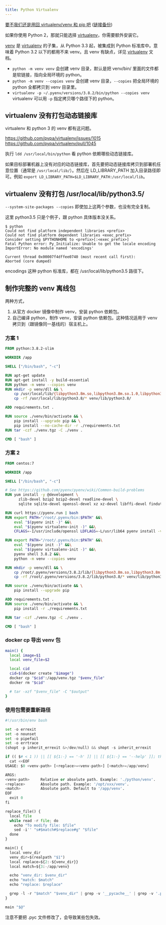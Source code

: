 ```yaml
---
title: Python Virtualenv
---
```



[要不我们还是用回 virtualenv/venv 和 pip 吧](https://zhuanlan.zhihu.com/p/81568689) ([链接备份](https://archive.md/tQXuk))

如果你使用 Python 2，那就只能选择 [virtualenv][]，你需要额外安装它。

[venv][] 是 [virtualenv][] 的子集，从 Python 3.3 起，被集成到 Python 标准库中。意味着 Python 3.2 以下的都用不来 venv。且 venv 有缺点，详见 [virtualenv][] 文档。

- `python -m venv venv` 会创建 venv 目录，默认是把 venv/bin/ 里面的文件都是软链接，指向全局环境的 python。
- `python -m venv --copies venv` 会创建 venv 目录，`--copies` 把全局环境的 python 全都拷贝到 venv 目录里。
- `virtualenv -p ~/.pyenv/versions/3.8.2/bin/python --copies venv` virtualenv 可以用 `-p` 指定拷贝哪个路径下的 python。

## virtualenv 没有打包动态链接库

virtualenv 和 python 3 的 venv 都有这问题。

https://github.com/pypa/virtualenv/issues/1015
https://github.com/pypa/virtualenv/pull/1045

执行 `ldd /usr/local/bin/python` 看 python 依赖哪些动态链接库。

如果目标部署机器上没有对应的动态链接库，首先要把动态链接库拷贝到部署机任意位置（通常是 `/usr/local/lib/`）。然后在 LD_LIBRARY_PATH 加入目录路径即可。例如 `export LD_LIBRARY_PATH=$LD_LIBRARY_PATH:/usr/local/lib`。

## virtualenv 没有打包 /usr/local/lib/python3.5/

`--system-site-packages --copies` 即使加上这两个参数，也没有完全复制。

这里 python3.5 只是个例子，跟 python 具体版本没关系。

```
$ python
Could not find platform independent libraries <prefix>
Could not find platform dependent libraries <exec_prefix>
Consider setting $PYTHONHOME to <prefix>[:<exec_prefix>]
Fatal Python error: Py_Initialize: Unable to get the locale encoding
ImportError: No module named 'encodings'

Current thread 0x00007f4dffee0740 (most recent call first):
Aborted (core dumped)
```

encodings 这种 python 标准库，都在 /usr/local/lib/python3.5 路径下。


## 制作完整的 venv 离线包

两种方式，

1. 从官方 docker 镜像中制作 venv，安装 python 依赖包。
2. 自己编译 python，制作 venv，安装 python 依赖包。这种情况适用于 venv 拷贝到（跟镜像同一基线的）宿主机上。

### 方案 1

```Dockerfile
FROM python:3.8.2-slim

WORKDIR /app

SHELL ["/bin/bash", "-c"]

RUN apt-get update
RUN apt-get install -y build-essential
RUN python -m venv --copies venv
RUN mkdir -p venv/dll && \
    cp /usr/local/lib/{libpython3.8m.so,libpython3.8m.so.1.0,libpython3.so} venv/dll/ && \
    cp -rf /usr/local/lib/python3.8/* venv/lib/python3.8/

ADD requirements.txt .

RUN source ./venv/bin/activate && \
    pip install --upgrade pip && \
    pip install --no-cache-dir -r ./requirements.txt
RUN tar -czf ./venv.tgz -C ./venv .

CMD [ "bash" ]
```

### 方案 2

```Dockerfile
FROM centos:7

WORKDIR /app

SHELL ["/bin/bash", "-c"]

# See https://github.com/pyenv/pyenv/wiki/Common-build-problems
RUN yum install -y @development \
      zlib-devel bzip2 bzip2-devel readline-devel \
      sqlite sqlite-devel openssl-devel xz xz-devel libffi-devel findutils

RUN curl https://pyenv.run | bash
RUN export PATH="/root/.pyenv/bin:$PATH" &&\
    eval "$(pyenv init -)" &&\
    eval "$(pyenv virtualenv-init -)" &&\
    CFLAGS=-I/usr/include/openssl LDFLAGS=-L/usr/lib64 pyenv install -v 3.8.2

RUN export PATH="/root/.pyenv/bin:$PATH" &&\
    eval "$(pyenv init -)" &&\
    eval "$(pyenv virtualenv-init -)" &&\
    pyenv shell 3.8.2 &&\
    python -m venv --copies venv

RUN mkdir -p venv/dll && \
    cp /root/.pyenv/versions/3.8.2/lib/{libpython3.8m.so,libpython3.8m.so.1.0,libpython3.so} venv/dll/ && \
    cp -rf /root/.pyenv/versions/3.8.2/lib/python3.8/* venv/lib/python3.8/

RUN source ./venv/bin/activate && \
    pip install --upgrade pip

ADD requirements.txt .
RUN source ./venv/bin/activate && \
    pip install -r ./requirements.txt

RUN tar -czf ./venv.tgz -C ./venv .

CMD [ "bash" ]
```

### docker cp 导出 venv 包

```sh
main() {
  local image=$1
  local venv_file=$2

  local cid
  cid=$(docker create "$image")
  docker cp "$cid":/app/venv.tgz "$venv_file"
  docker rm "$cid"

  # tar -xzf "$venv_file" -C "$output"
}
```

### 使用包需要重新路径

```python
#!/usr/bin/env bash

set -o errexit
set -o nounset
set -o pipefail
set -o errtrace
(shopt -p inherit_errexit &>/dev/null) && shopt -s inherit_errexit

if (( $# < 1 )) || [[ ${1:-} == '-h' ]] || [[ ${1:-} == '--help' ]]; then
  cat <<EOF
USAGE: $0 <venv-path> [<replace>=<venv-path>] [<match>=/app/venv]

ARGS:
<venv-path>     Relative or absolute path. Example: './python/venv'.
<replace>       Absolute path. Example: '/opt/xxx/venv'.
<match>         Absolute path. Default to '/app/venv'.
EOF
  exit 0
fi

replace_file() {
  local file
  while read -r file; do
    echo "To modify file: $file"
    sed -i'' "s#$match#$replace#g" "$file"
  done
}

main() {
  local venv_dir
  venv_dir=$(realpath "$1")
  local replace=${2:-${venv_dir}}
  local match=${3:-/app/venv}

  echo "venv_dir: $venv_dir"
  echo "match: $match"
  echo "replace: $replace"

  grep -l -r "$match" "$venv_dir" | grep -v '__pycache__' | grep -v '.pyc' | replace_file
}

main "$@"
```

注意不要把 .pyc 文件修改了，会导致某些包失效。


<!-- links -->

[pyenv]: https://github.com/pyenv/pyenv
[virtualenv]: https://virtualenv.pypa.io/en/latest/
[venv]: https://docs.python.org/3/library/venv.html
